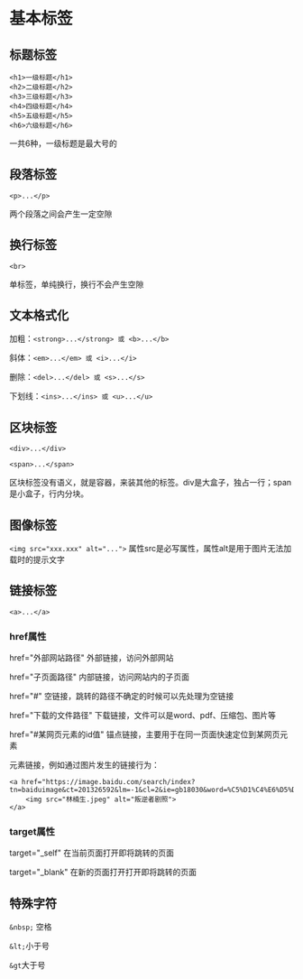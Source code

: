 # 基本标签
## 标题标签
```
<h1>一级标题</h1>
<h2>二级标题</h2>
<h3>三级标题</h3>
<h4>四级标题</h4>
<h5>五级标题</h5>
<h6>六级标题</h6>
```
一共6种，一级标题是最大号的

## 段落标签

`<p>...</p>`

两个段落之间会产生一定空隙

## 换行标签

`<br>`

单标签，单纯换行，换行不会产生空隙

## 文本格式化
加粗：`<strong>...</strong> 或 <b>...</b>`

斜体：`<em>...</em> 或 <i>...</i>`

删除：`<del>...</del> 或 <s>...</s>`

下划线：`<ins>...</ins> 或 <u>...</u>`
## 区块标签
`<div>...</div>`

`<span>...</span>`

区块标签没有语义，就是容器，来装其他的标签。div是大盒子，独占一行；span是小盒子，行内分块。

## 图像标签
`<img src="xxx.xxx" alt="...">`
属性src是必写属性，属性alt是用于图片无法加载时的提示文字

## 链接标签
`<a>...</a>`
### href属性
href="外部网站路径"  外部链接，访问外部网站 

href="子页面路径"	  内部链接，访问网站内的子页面

href="#"			  空链接，跳转的路径不确定的时候可以先处理为空链接

href="下载的文件路径"	下载链接，文件可以是word、pdf、压缩包、图片等

href="#某网页元素的id值" 锚点链接，主要用于在同一页面快速定位到某网页元素

元素链接，例如通过图片发生的链接行为：

```
<a href="https://image.baidu.com/search/index?tn=baiduimage&ct=201326592&lm=-1&cl=2&ie=gb18030&word=%C5%D1%C4%E6%D5%DF%BE%E7%D5%D5&fr=ala&ala=1&alatpl=normal&pos=0">
    <img src="林楠生.jpeg" alt="叛逆者剧照"> 
</a>
```
### target属性
target="_self" 在当前页面打开即将跳转的页面

target="_blank" 在新的页面打开打开即将跳转的页面

## 特殊字符
`&nbsp;` 空格

`&lt;`小于号

`&gt`大于号
